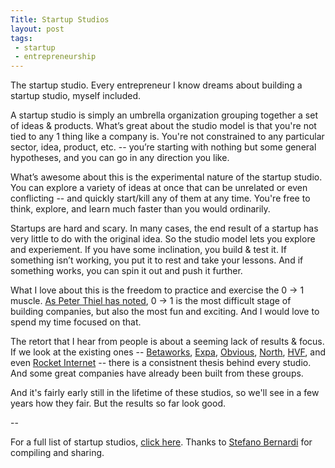 ```yaml
---
Title: Startup Studios
layout: post
tags:
 - startup
 - entrepreneurship
---
```


The startup studio. Every entrepreneur I know dreams about building a startup studio, myself included. 

A startup studio is simply an umbrella organization grouping together a set of ideas & products. What’s great about the studio model is that you're not tied to any 1 thing like a company is. You're not constrained to any particular sector, idea, product, etc. -- you’re starting with nothing but some general hypotheses, and you can go in any direction you like.

What’s awesome about this is the experimental nature of the startup studio. You can explore a variety of ideas at once that can be unrelated or even conflicting -- and quickly start/kill any of them at any time. You're free to think, explore, and learn much faster than you would ordinarily.

Startups are hard and scary. In many cases, the end result of a startup has very little to do with the original idea. So the studio model lets you explore and experiement. If you have some inclination, you build & test it. If something isn’t working, you put it to rest and take your lessons. And if something works, you can spin it out and push it further.

What I love about this is the freedom to practice and exercise the 0 → 1 muscle. [As Peter Thiel has noted](http://blakemasters.com/post/20400301508/cs183class1), 0 → 1 is the most difficult stage of building companies, but also the most fun and exciting. And I would love to spend my time focused on that.

The retort that I hear from people is about a seeming lack of results & focus. If we look at the existing ones -- [Betaworks](http://betaworks.com/), [Expa](http://expa.com/), [Obvious](https://medium.com/obvious), [North](http://www.n-o-r-t-h-t-e-c-h-n-o-l-o-g-i-e-s.com/), [HVF](http://www.hvflabs.com/), and even [Rocket Internet](https://www.rocket-internet.com/) -- there is a consistnent thesis behind every studio. And some great companies have already been built from these groups. 

And it's fairly early still in the lifetime of these studios, so we'll see in a few years how they fair. But the results so far look good.

--

For a full list of startup studios, [click here](http://bernardi.me/post/101192026840/updated-list-of-venture-studios-and-startup). Thanks to [Stefano Bernardi](https://twitter.com/stefanobernardi) for compiling and sharing.

